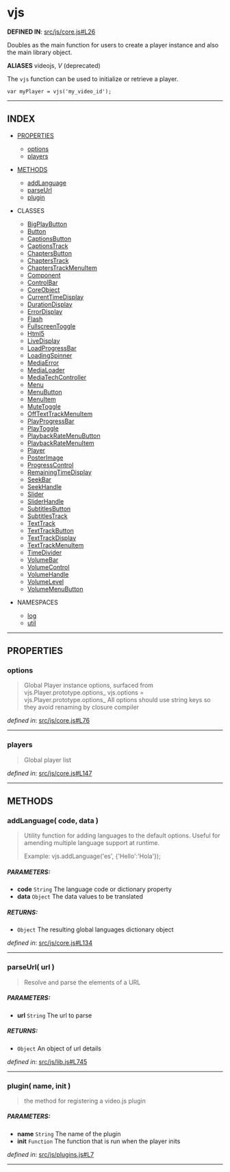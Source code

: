<!-- GENERATED FROM SOURCE -->

# vjs

__DEFINED IN__: [src/js/core.js#L26](https://github.com/videojs/video.js/blob/master/src/js/core.js#L26)  

Doubles as the main function for users to create a player instance and also
the main library object.

**ALIASES** videojs, _V_ (deprecated)

The `vjs` function can be used to initialize or retrieve a player.

    var myPlayer = vjs('my_video_id');

---

## INDEX

- [PROPERTIES](#properties)
  - [options](#options)
  - [players](#players)

- [METHODS](#methods)
  - [addLanguage](#addlanguage-code-data-)
  - [parseUrl](#parseurl-url-)
  - [plugin](#plugin-name-init-)

- CLASSES
  - [BigPlayButton](vjs.BigPlayButton.md)
  - [Button](vjs.Button.md)
  - [CaptionsButton](vjs.CaptionsButton.md)
  - [CaptionsTrack](vjs.CaptionsTrack.md)
  - [ChaptersButton](vjs.ChaptersButton.md)
  - [ChaptersTrack](vjs.ChaptersTrack.md)
  - [ChaptersTrackMenuItem](vjs.ChaptersTrackMenuItem.md)
  - [Component](vjs.Component.md)
  - [ControlBar](vjs.ControlBar.md)
  - [CoreObject](vjs.CoreObject.md)
  - [CurrentTimeDisplay](vjs.CurrentTimeDisplay.md)
  - [DurationDisplay](vjs.DurationDisplay.md)
  - [ErrorDisplay](vjs.ErrorDisplay.md)
  - [Flash](vjs.Flash.md)
  - [FullscreenToggle](vjs.FullscreenToggle.md)
  - [Html5](vjs.Html5.md)
  - [LiveDisplay](vjs.LiveDisplay.md)
  - [LoadProgressBar](vjs.LoadProgressBar.md)
  - [LoadingSpinner](vjs.LoadingSpinner.md)
  - [MediaError](vjs.MediaError.md)
  - [MediaLoader](vjs.MediaLoader.md)
  - [MediaTechController](vjs.MediaTechController.md)
  - [Menu](vjs.Menu.md)
  - [MenuButton](vjs.MenuButton.md)
  - [MenuItem](vjs.MenuItem.md)
  - [MuteToggle](vjs.MuteToggle.md)
  - [OffTextTrackMenuItem](vjs.OffTextTrackMenuItem.md)
  - [PlayProgressBar](vjs.PlayProgressBar.md)
  - [PlayToggle](vjs.PlayToggle.md)
  - [PlaybackRateMenuButton](vjs.PlaybackRateMenuButton.md)
  - [PlaybackRateMenuItem](vjs.PlaybackRateMenuItem.md)
  - [Player](vjs.Player.md)
  - [PosterImage](vjs.PosterImage.md)
  - [ProgressControl](vjs.ProgressControl.md)
  - [RemainingTimeDisplay](vjs.RemainingTimeDisplay.md)
  - [SeekBar](vjs.SeekBar.md)
  - [SeekHandle](vjs.SeekHandle.md)
  - [Slider](vjs.Slider.md)
  - [SliderHandle](vjs.SliderHandle.md)
  - [SubtitlesButton](vjs.SubtitlesButton.md)
  - [SubtitlesTrack](vjs.SubtitlesTrack.md)
  - [TextTrack](vjs.TextTrack.md)
  - [TextTrackButton](vjs.TextTrackButton.md)
  - [TextTrackDisplay](vjs.TextTrackDisplay.md)
  - [TextTrackMenuItem](vjs.TextTrackMenuItem.md)
  - [TimeDivider](vjs.TimeDivider.md)
  - [VolumeBar](vjs.VolumeBar.md)
  - [VolumeControl](vjs.VolumeControl.md)
  - [VolumeHandle](vjs.VolumeHandle.md)
  - [VolumeLevel](vjs.VolumeLevel.md)
  - [VolumeMenuButton](vjs.VolumeMenuButton.md)

- NAMESPACES
  - [log](vjs.log.md)
  - [util](vjs.util.md)

---

## PROPERTIES

### options
> Global Player instance options, surfaced from vjs.Player.prototype.options_
> vjs.options = vjs.Player.prototype.options_
> All options should use string keys so they avoid
> renaming by closure compiler

_defined in_: [src/js/core.js#L76](https://github.com/videojs/video.js/blob/master/src/js/core.js#L76)

---

### players
> Global player list

_defined in_: [src/js/core.js#L147](https://github.com/videojs/video.js/blob/master/src/js/core.js#L147)

---

## METHODS

### addLanguage( code, data )
> Utility function for adding languages to the default options. Useful for
> amending multiple language support at runtime.
> 
> Example: vjs.addLanguage('es', {'Hello':'Hola'});

##### PARAMETERS: 
* __code__ `String` The language code or dictionary property
* __data__ `Object` The data values to be translated

##### RETURNS: 
* `Object` The resulting global languages dictionary object

_defined in_: [src/js/core.js#L134](https://github.com/videojs/video.js/blob/master/src/js/core.js#L134)

---

### parseUrl( url )
> Resolve and parse the elements of a URL

##### PARAMETERS: 
* __url__ `String` The url to parse

##### RETURNS: 
* `Object` An object of url details

_defined in_: [src/js/lib.js#L745](https://github.com/videojs/video.js/blob/master/src/js/lib.js#L745)

---

### plugin( name, init )
> the method for registering a video.js plugin

##### PARAMETERS: 
* __name__ `String` The name of the plugin
* __init__ `Function` The function that is run when the player inits

_defined in_: [src/js/plugins.js#L7](https://github.com/videojs/video.js/blob/master/src/js/plugins.js#L7)

---

